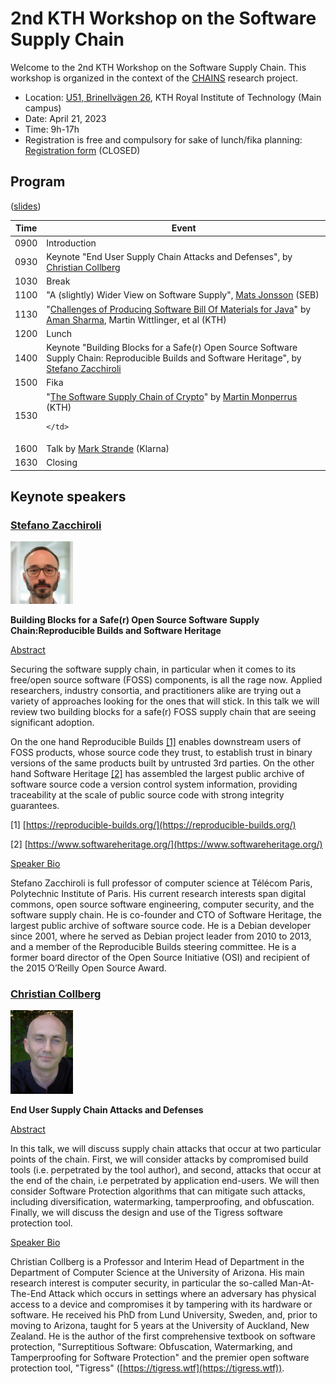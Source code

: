 # 2nd KTH Workshop on the Software Supply Chain

Welcome to the 2nd KTH Workshop on the Software Supply Chain. This workshop is organized in the context of the [CHAINS](https://chains.proj.kth.se/) research project.


* Location: [U51, Brinellvägen 26](https://www.kth.se/places/room/id/d7857e8e-4729-481f-8aba-9f2c167d1937?l=en), KTH Royal Institute of Technology (Main campus)
* Date: April 21, 2023  
* Time: 9h-17h  
* Registration is free and compulsory for sake of lunch/fika planning: [Registration form](https://www.kth.se/form/641b0b4cba29878959f79037) (CLOSED)

## Program

<table class="tg">
<thead>
  <tr>
    <th class="tg-c3ow">Time</th>
    <th class="tg-c3ow">Event</th>
  </tr>
</thead>
<tbody>
  <tr>
    <td class="tg-c3ow">0900</td>
    <td class="tg-c3ow">Introduction</td>
  </tr>
  <tr>
    <td class="tg-c3ow">0930</td>
    <td class="tg-c3ow">Keynote "End User Supply Chain Attacks and Defenses", by <a href="http://collberg.cs.arizona.edu/">Christian Collberg</a></td>
  </tr>
  <tr>
    <td class="tg-c3ow">1030</td>
    <td class="tg-c3ow">Break</td>
  </tr>
  <tr>
    <td class="tg-c3ow">1100</td>
    <td class="tg-c3ow">"A (slightly) Wider View on Software Supply", <a href="https://www.linkedin.com/in/matsolajonsson/">Mats Jonsson</a> (SEB)</td>
  </tr>
  <tr>
    <td class="tg-c3ow">1130</td>
    <td class="tg-c3ow">
        "<a href="https://arxiv.org/abs/2303.11102">Challenges of Producing Software Bill Of Materials for Java</a>" by <a href="https://www.kth.se/profile/amansha">Aman Sharma</a>, Martin Wittlinger, et al (KTH)
        <br>
    </td>
  </tr>
  <tr>
    <td class="tg-c3ow">1200</td>
    <td class="tg-c3ow">Lunch</td>
  </tr>
  <tr>
    <td class="tg-c3ow">1400</td>
    <td class="tg-c3ow">Keynote "Building Blocks for a Safe(r) Open Source Software Supply Chain: Reproducible Builds and Software Heritage", by <a href="https://upsilon.cc/~zack/">Stefano Zacchiroli</a></td> (<a href="[https://www.kth.se/profile/amansha](https://upsilon.cc/~zack/talks/2023/2023-04-21-kth-chains.pdf)">slides</a>)
  </tr>
  <tr>
    <td class="tg-c3ow">1500</td>
    <td class="tg-c3ow">Fika</td>
  </tr>
  <tr>
    <td class="tg-c3ow">1530</td>
    <td class="tg-c3ow">
      "<a href="https://chains.proj.kth.se/software-supply-chain-attacks-crypto.html">The Software Supply Chain of Crypto</a>" by <a href="https://www.monperrus.net/martin/">Martin Monperrus</a>  (KTH)
        <br />
        
    </td>
  </tr>
  <tr>
    <td class="tg-c3ow">1600</td>
    <td class="tg-c3ow">Talk by <a href="https://www.linkedin.com/in/markstrande/">Mark Strande</a> (Klarna)</td>
  </tr>
  <tr>
    <td class="tg-c3ow">1630</td>
    <td class="tg-c3ow">Closing</td>
  </tr>
</tbody>
</table>

## Keynote speakers

### [Stefano Zacchiroli](https://upsilon.cc/~zack/)

<img src="workshop_2_assets/stefano_zacchiroli.jpg" alt="stefano zacchiroli" width=100px />

**Building Blocks for a Safe(r) Open Source Software Supply Chain:Reproducible Builds and Software Heritage**

<ins>Abstract</ins>

Securing the software supply chain, in particular when it comes to its
free/open source software (FOSS) components, is all the rage now.
Applied researchers, industry consortia, and practitioners alike are
trying out a variety of approaches looking for the ones that will
stick. In this talk we will review two building blocks for a safe(r)
FOSS supply chain that are seeing significant adoption.

On the one hand Reproducible Builds [\[1\]](https://reproducible-builds.org/) enables
downstream users of FOSS products, whose source code they trust, to establish trust in
binary versions of the same products built by untrusted 3rd parties.
On the other hand Software Heritage [\[2\]](https://www.softwareheritage.org/) has
assembled the largest public archive of software source code a version control system
information, providing traceability at the scale of public source code
with strong integrity guarantees.

[1] [https://reproducible-builds.org/](https://reproducible-builds.org/)

[2] [https://www.softwareheritage.org/](https://www.softwareheritage.org/)

<ins>Speaker Bio</ins>

Stefano Zacchiroli is full professor of computer science at Télécom
Paris, Polytechnic Institute of Paris. His current research interests
span digital commons, open source software engineering, computer
security, and the software supply chain. He is co-founder and CTO of
Software Heritage, the largest public archive of software source code.
He is a Debian developer since 2001, where he served as Debian project
leader from 2010 to 2013, and a member of the Reproducible Builds
steering committee. He is a former board director of the Open Source
Initiative (OSI) and recipient of the 2015 O’Reilly Open Source Award.

### [Christian Collberg](http://collberg.cs.arizona.edu/)

<img src="workshop_2_assets/christian_collberg.jpg" alt="christian collberg" width=100px />

**End User Supply Chain Attacks and Defenses**

<ins>Abstract</ins>

In this talk, we will discuss supply chain attacks that occur at two particular points of the chain. First, we will consider attacks by compromised build tools (i.e. perpetrated by the tool author), and second, attacks that occur at the end of the chain, i.e perpetrated by application end-users. We will then consider Software Protection algorithms that can mitigate such attacks, including diversification, watermarking, tamperproofing, and obfuscation. Finally, we will discuss the design and use of the Tigress software protection tool.

<ins>Speaker Bio</ins>

Christian Collberg is a Professor and Interim Head of Department in the Department of Computer Science at the University of Arizona. His main research interest is computer security, in particular the so-called Man-At-The-End Attack which occurs in settings where an adversary has physical access to a device and compromises it by tampering with its hardware or software. He received his PhD from Lund University, Sweden, and, prior to moving to Arizona, taught for 5 years at the University of Auckland, New Zealand. He is the author of the first comprehensive textbook on software protection, "Surreptitious Software: Obfuscation, Watermarking, and Tamperproofing for Software Protection" and the premier open software protection tool, "Tigress" ([https://tigress.wtf](https://tigress.wtf)).

